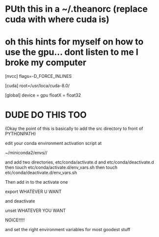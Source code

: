 # PUth this in a ~/.theanorc (replace cuda with where cuda is)
# oh this hints for myself on how to use the gpu... dont listen to me I broke my computer

[nvcc]
flags=-D_FORCE_INLINES

[cuda]
root=/usr/loca/cuda-8.0/

[global]
device = gpu
floatX = float32


# DUDE DO THIS TOO

(Okay the point of this is basically to add the src directory to front of PYTHONPATH)

edit your conda environment activation script at 

~/miniconda2/envs/<env-name>/

and add two directories, etc/conda/activate.d
 and etc/conda/deactivate.d
 then touch etc/conda/activate.d/env_vars.sh
 then touch etc/conda/deactivate.d/env_vars.sh

 Then add in to the activate one

 export WHATEVER U WANT

 and deactivate 

 unset WHATEVER YOU WANT

 NOICE!!!!!

and set the right environment variables for most goodest stuff
